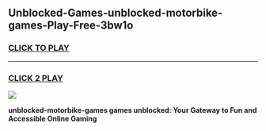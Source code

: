
## Unblocked-Games-unblocked-motorbike-games-Play-Free-3bw1o
<h3>
<a href="https://premium76.site?title=unblocked-motorbike-games&ref=20A">CLICK TO PLAY</a></h3>
<hr>

<h3>
<a href="https://premium76.site?title=unblocked-motorbike-games&ref=20A">CLICK 2 PLAY</a>
  
</h3>

<a href="https://premium76.site?title=unblocked-motorbike-games&ref=20A"><img src="https://clearcache.store/games.png"></a>


**unblocked-motorbike-games games unblocked: Your Gateway to Fun and Accessible Online Gaming**
